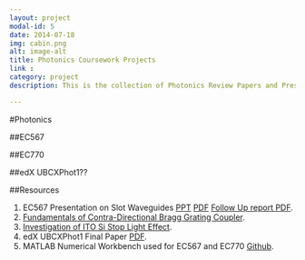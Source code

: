 ```yaml
---
layout: project
modal-id: 5
date: 2014-07-18
img: cabin.png
alt: image-alt
title: Photonics Coursework Projects
link :
category: project
description: This is the collection of Photonics Review Papers and Presentations that were made in EC770 and EC567 at BU.

---
```

#Photonics

##EC567

##EC770

##edX UBCXPhot1??

##Resources

1. EC567 Presentation on Slot Waveguides [PPT](/resources/02_Sanka.pptx) [PDF](/resources/02_Sanka.pdf) [Follow Up report PDF](/resources/02_Sanka_followup.pdf).
2. [Fundamentals of Contra-Directional Bragg Grating Coupler](https://www.academia.edu/13126127/Fundamentals_of_Contra-Directional_Bragg_Grating_Coupler).
3. [Investigation of ITO Si Stop Light Effect](https://www.academia.edu/13126141/Investigation_of_ITO_Si_ITO_Stop_Light_Effect).
4. edX UBCXPhot1 Final Paper [PDF](/resources/EBeam_rkrishnasanka_final.pdf).
5. MATLAB Numerical Workbench used for EC567 and EC770 [Github](https://github.com/rkrishnasanka/Photonics).
